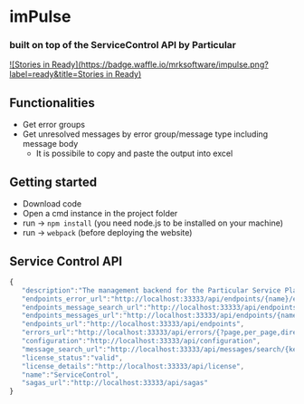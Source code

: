 # imPulse 
### built on top of the ServiceControl API by Particular

[![Stories in Ready](https://badge.waffle.io/mrksoftware/impulse.png?label=ready&title=Stories in Ready)](https://waffle.io/mrksoftware/impulse)

## Functionalities
* Get error groups
* Get unresolved messages by error group/message type including message body 
  * It is possibile to copy and paste the output into excel 
  
## Getting started
* Download code
* Open a cmd instance in the project folder
* run -> `npm install` (you need node.js to be installed on your machine)
* run -> `webpack` (before deploying the website)


## Service Control API

```javascript
{  
   "description":"The management backend for the Particular Service Platform",
   "endpoints_error_url":"http://localhost:33333/api/endpoints/{name}/errors/{?page,per_page,direction,sort}",
   "endpoints_message_search_url":"http://localhost:33333/api/endpoints/{name}/messages/search/{keyword}/{?page,per_page,direction,sort}",
   "endpoints_messages_url":"http://localhost:33333/api/endpoints/{name}/messages/{?page,per_page,direction,sort}",
   "endpoints_url":"http://localhost:33333/api/endpoints",
   "errors_url":"http://localhost:33333/api/errors/{?page,per_page,direction,sort}",
   "configuration":"http://localhost:33333/api/configuration",
   "message_search_url":"http://localhost:33333/api/messages/search/{keyword}/{?page,per_page,direction,sort}",
   "license_status":"valid",
   "license_details":"http://localhost:33333/api/license",
   "name":"ServiceControl",
   "sagas_url":"http://localhost:33333/api/sagas"
}
```